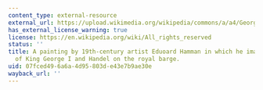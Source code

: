 ```yaml
---
content_type: external-resource
external_url: https://upload.wikimedia.org/wikipedia/commons/a/a4/GeorgIvonGro%C3%9FbritannienGeorgFriedrichHaendelHamman.jpg
has_external_license_warning: true
license: https://en.wikipedia.org/wiki/All_rights_reserved
status: ''
title: A painting by 19th-century artist Eduoard Hamman in which he imagines the scene
  of King George I and Handel on the royal barge.
uid: 07fced49-6a6a-4d95-803d-e43e7b9ae30e
wayback_url: ''
---
```

